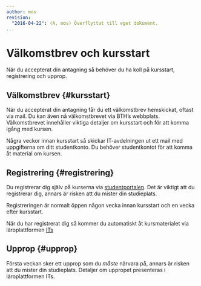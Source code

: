 ```yaml
---
author: mos
revision:
  "2016-04-22": (A, mos) Överflyttat till eget dokument.
...
```

Välkomstbrev och kursstart
==================================

När du accepterat din antagning så behöver du ha koll på kursstart, registrering och upprop.


Välkomstbrev {#kursstart}
------------------------------------------------------------

När du accepterat din antagning får du ett välkomstbrev hemskickat, oftast via mail. Du kan även nå välkomstbrevet via BTH’s webbplats. Välkomstbrevet innehåller viktiga detaljer om kursstart och för att komma igång med kursen.

Några veckor innan kursstart så skickar IT-avdelningen ut ett mail med uppgifterna om ditt studentkonto. Du behöver studentkontot för att komma åt material om kursen.



Registrering {#registrering}
----------------

Du registrerar dig själv på kurserna via [studentportalen](bth#studentportalen). Det är viktigt att du registrerar dig, annars är risken att du mister din studieplats.

Registreringen är normalt öppen någon vecka innan kursstart och en vecka efter kursstart.

När du har registrerat dig så kommer du automatiskt åt kursmaterialet via läroplattformen [ITs](/bth#its)



Upprop {#upprop}
----------------

Första veckan sker ett upprop som du *måste* närvara på, annars är risken att du mister din studieplats. Detaljer om uppropet presenteras i läroplattformen ITs.
